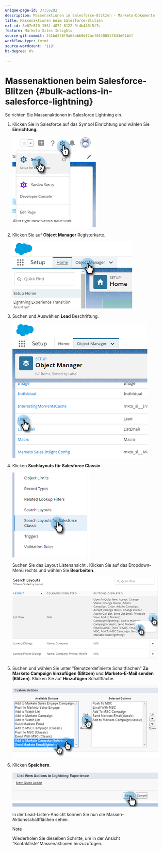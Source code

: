 ```yaml
---
unique-page-id: 37356282
description: Massenaktionen in Salesforce-Blitzen - Marketo-Dokumente - Produktdokumentation
title: Massenaktionen beim Salesforce-Blitzen
exl-id: 8e07e870-158f-4072-8122-9f4b440f5f7c
feature: Marketo Sales Insights
source-git-commit: 431bd258f9a68bbb9df7acf043085578d3d91b1f
workflow-type: tm+mt
source-wordcount: '119'
ht-degree: 0%

---
```


# Massenaktionen beim Salesforce-Blitzen {#bulk-actions-in-salesforce-lightning}

So richten Sie Massenaktionen in Salesforce Lightning ein.

1. Klicken Sie in Salesforce auf das Symbol Einrichtung und wählen Sie **Einrichtung**.

   ![](assets/bulk-actions-in-salesforce-lightning-1.png)

1. Klicken Sie auf **Object Manager** Registerkarte.

   ![](assets/bulk-actions-in-salesforce-lightning-2.png)

1. Suchen und Auswählen **Lead** Beschriftung.

   ![](assets/bulk-actions-in-salesforce-lightning-3.png)

1. Klicken **Suchlayouts für Salesforce Classic**.

   ![](assets/bulk-actions-in-salesforce-lightning-4.png)

   Suchen Sie das Layout Listenansicht . Klicken Sie auf das Dropdown-Menü rechts und wählen Sie **Bearbeiten**.

   ![](assets/bulk-actions-in-salesforce-lightning-5.png)

1. Suchen und wählen Sie unter &quot;Benutzerdefinierte Schaltflächen&quot; **Zu Marketo Campaign hinzufügen (Blitzen)** und **Marketo-E-Mail senden (Blitzen)**. Klicken Sie auf **Hinzufügen** Schaltfläche.

   ![](assets/bulk-actions-in-salesforce-lightning-6.png)

1. Klicken **Speichern**.

   ![](assets/bulk-actions-in-salesforce-lightning-7.png)

   In der Lead-Listen-Ansicht können Sie nun die Massen-Aktionsschaltflächen sehen.

   >[!NOTE]
   >
   >Wiederholen Sie dieselben Schritte, um in der Ansicht &quot;Kontaktliste&quot;Massenaktionen hinzuzufügen.
